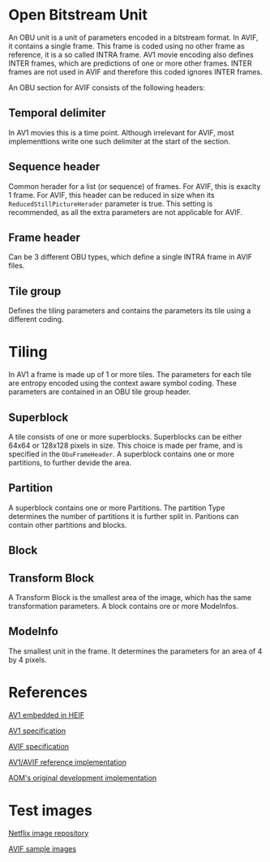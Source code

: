 # Open Bitstream Unit

An OBU unit is a unit of parameters encoded in a bitstream format. In AVIF, it contains a single frame.
This frame is coded using no other frame as reference, it is a so called INTRA frame. AV1 movie encoding also defines INTER frames,
which are predictions of one or more other frames. INTER frames are not used in AVIF and therefore this coded ignores INTER frames.

An OBU section for AVIF consists of the following headers:

## Temporal delimiter

In AV1 movies this is a time point. Although irrelevant for AVIF, most implementtions write one such delimiter at the start of the section.

## Sequence header

Common herader for a list (or sequence) of frames. For AVIF, this is exaclty 1 frame. For AVIF, this header can be reduced in size when its `ReducedStillPictureHerader` parameter is true. 
This setting is recommended, as all the extra parameters are not applicable for AVIF.

## Frame header

Can be 3 different OBU types, which define a single INTRA frame in AVIF files.

## Tile group

Defines the tiling parameters and contains the parameters its tile using a different coding.

# Tiling

In AV1 a frame is made up of 1 or more tiles. The parameters for each tile are entropy encoded using the context aware symbol coding.
These parameters are contained in an OBU tile group header.

## Superblock

A tile consists of one or more superblocks. Superblocks can be either 64x64 or 128x128 pixels in size.
This choice is made per frame, and is specified in the `ObuFrameHeader`.
A superblock contains one or more partitions, to further devide the area.

## Partition

A superblock contains one or more Partitions. The partition Type determines the number of partitions it is further split in. 
Paritions can contain other partitions and blocks.

## Block


## Transform Block

A Transform Block is the smallest area of the image, which has the same transformation parameters. A block contains ore or more ModeInfos.


## ModeInfo

The smallest unit in the frame. It determines the parameters for an area of 4 by 4 pixels.

# References

[AV1 embedded in HEIF](https://aomediacodec.github.io/av1-isobmff)

[AV1 specification](https://aomediacodec.github.io/av1-spec/av1-spec.pdf)

[AVIF specification](https://aomediacodec.github.io/av1-avif)

[AV1/AVIF reference implementation](http://gitlab.com/AOMediaCodec/SVT-AV1)

[AOM's original development implementation](https://github.com/AOMediaCodec/libavif)

# Test images

[Netflix image repository](http://download.opencontent.netflix.com/?prefix=AV1/)

[AVIF sample images](https://github.com/link-u/avif-sample-images)

